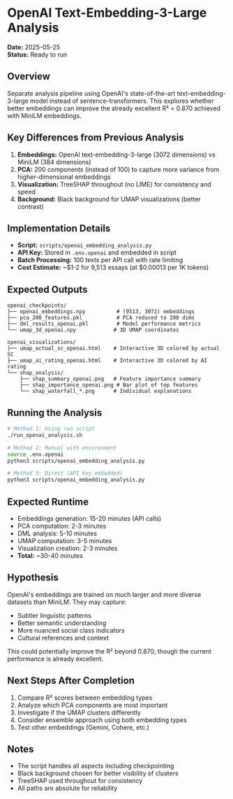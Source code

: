 # OpenAI Text-Embedding-3-Large Analysis
**Date:** 2025-05-25  
**Status:** Ready to run  

## Overview
Separate analysis pipeline using OpenAI's state-of-the-art text-embedding-3-large model instead of sentence-transformers. This explores whether better embeddings can improve the already excellent R² = 0.870 achieved with MiniLM embeddings.

## Key Differences from Previous Analysis
1. **Embeddings:** OpenAI text-embedding-3-large (3072 dimensions) vs MiniLM (384 dimensions)
2. **PCA:** 200 components (instead of 100) to capture more variance from higher-dimensional embeddings
3. **Visualization:** TreeSHAP throughout (no LIME) for consistency and speed
4. **Background:** Black background for UMAP visualizations (better contrast)

## Implementation Details
- **Script:** `scripts/openai_embedding_analysis.py`
- **API Key:** Stored in `.env.openai` and embedded in script
- **Batch Processing:** 100 texts per API call with rate limiting
- **Cost Estimate:** ~$1-2 for 9,513 essays (at $0.00013 per 1K tokens)

## Expected Outputs
```
openai_checkpoints/
├── openai_embeddings.npy          # (9513, 3072) embeddings
├── pca_200_features.pkl           # PCA reduced to 200 dims
├── dml_results_openai.pkl         # Model performance metrics
└── umap_3d_openai.npy            # 3D UMAP coordinates

openai_visualizations/
├── umap_actual_sc_openai.html    # Interactive 3D colored by actual SC
├── umap_ai_rating_openai.html    # Interactive 3D colored by AI rating
└── shap_analysis/
    ├── shap_summary_openai.png   # Feature importance summary
    ├── shap_importance_openai.png # Bar plot of top features
    └── shap_waterfall_*.png      # Individual explanations
```

## Running the Analysis
```bash
# Method 1: Using run script
./run_openai_analysis.sh

# Method 2: Manual with environment
source .env.openai
python3 scripts/openai_embedding_analysis.py

# Method 3: Direct (API key embedded)
python3 scripts/openai_embedding_analysis.py
```

## Expected Runtime
- Embeddings generation: 15-20 minutes (API calls)
- PCA computation: 2-3 minutes
- DML analysis: 5-10 minutes
- UMAP computation: 3-5 minutes
- Visualization creation: 2-3 minutes
- **Total:** ~30-40 minutes

## Hypothesis
OpenAI's embeddings are trained on much larger and more diverse datasets than MiniLM. They may capture:
- Subtler linguistic patterns
- Better semantic understanding
- More nuanced social class indicators
- Cultural references and context

This could potentially improve the R² beyond 0.870, though the current performance is already excellent.

## Next Steps After Completion
1. Compare R² scores between embedding types
2. Analyze which PCA components are most important
3. Investigate if the UMAP clusters differently
4. Consider ensemble approach using both embedding types
5. Test other embeddings (Gemini, Cohere, etc.)

## Notes
- The script handles all aspects including checkpointing
- Black background chosen for better visibility of clusters
- TreeSHAP used throughout for consistency
- All paths are absolute for reliability